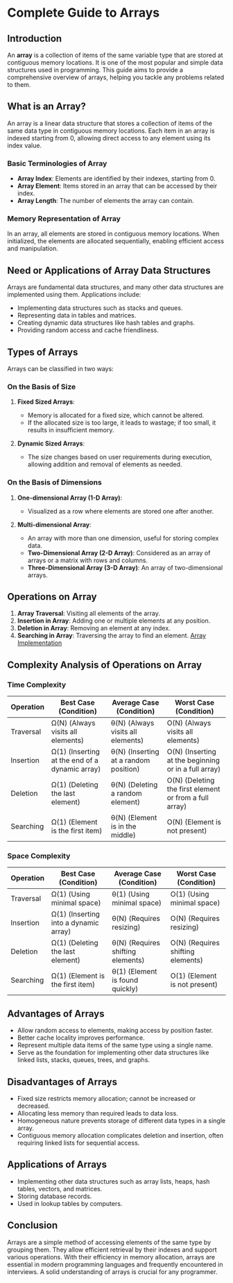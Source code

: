 # Complete Guide to Arrays

## Introduction
An **array** is a collection of items of the same variable type that are stored at contiguous memory locations. It is one of the most popular and simple data structures used in programming. This guide aims to provide a comprehensive overview of arrays, helping you tackle any problems related to them.

## What is an Array?
An array is a linear data structure that stores a collection of items of the same data type in contiguous memory locations. Each item in an array is indexed starting from 0, allowing direct access to any element using its index value.

### Basic Terminologies of Array
- **Array Index**: Elements are identified by their indexes, starting from 0.
- **Array Element**: Items stored in an array that can be accessed by their index.
- **Array Length**: The number of elements the array can contain.

### Memory Representation of Array
In an array, all elements are stored in contiguous memory locations. When initialized, the elements are allocated sequentially, enabling efficient access and manipulation.

## Need or Applications of Array Data Structures
Arrays are fundamental data structures, and many other data structures are implemented using them. Applications include:
- Implementing data structures such as stacks and queues.
- Representing data in tables and matrices.
- Creating dynamic data structures like hash tables and graphs.
- Providing random access and cache friendliness.

## Types of Arrays
Arrays can be classified in two ways:

### On the Basis of Size
1. **Fixed Sized Arrays**: 
   - Memory is allocated for a fixed size, which cannot be altered. 
   - If the allocated size is too large, it leads to wastage; if too small, it results in insufficient memory.

2. **Dynamic Sized Arrays**: 
   - The size changes based on user requirements during execution, allowing addition and removal of elements as needed.

### On the Basis of Dimensions
1. **One-dimensional Array (1-D Array)**: 
   - Visualized as a row where elements are stored one after another.

2. **Multi-dimensional Array**: 
   - An array with more than one dimension, useful for storing complex data.
   - **Two-Dimensional Array (2-D Array)**: Considered as an array of arrays or a matrix with rows and columns.
   - **Three-Dimensional Array (3-D Array)**: An array of two-dimensional arrays.

## Operations on Array
1. **Array Traversal**: Visiting all elements of the array.
2. **Insertion in Array**: Adding one or multiple elements at any position.
3. **Deletion in Array**: Removing an element at any index.
4. **Searching in Array**: Traversing the array to find an element.
[Array Implementation](https://github.com/henok-getahun/DataStructureAndAlgorithm-DSA-/blob/main/ARRAY.py)

## Complexity Analysis of Operations on Array

### Time Complexity
| Operation   | Best Case (Condition) | Average Case (Condition) | Worst Case (Condition) |
|-------------|-----------------------|---------------------------|-------------------------|
| Traversal   | Ω(N) (Always visits all elements) | θ(N) (Always visits all elements) | O(N) (Always visits all elements) |
| Insertion    | Ω(1) (Inserting at the end of a dynamic array) | θ(N) (Inserting at a random position) | O(N) (Inserting at the beginning or in a full array) |
| Deletion     | Ω(1) (Deleting the last element) | θ(N) (Deleting a random element) | O(N) (Deleting the first element or from a full array) |
| Searching     | Ω(1) (Element is the first item) | θ(N) (Element is in the middle) | O(N) (Element is not present) |

### Space Complexity
| Operation   | Best Case (Condition) | Average Case (Condition) | Worst Case (Condition) |
|-------------|-----------------------|---------------------------|-------------------------|
| Traversal   | Ω(1) (Using minimal space) | θ(1) (Using minimal space) | O(1) (Using minimal space) |
| Insertion    | Ω(1) (Inserting into a dynamic array) | θ(N) (Requires resizing) | O(N) (Requires resizing) |
| Deletion     | Ω(1) (Deleting the last element) | θ(N) (Requires shifting elements) | O(N) (Requires shifting elements) |
| Searching     | Ω(1) (Element is the first item) | θ(1) (Element is found quickly) | O(1) (Element is not present) |

## Advantages of Arrays
- Allow random access to elements, making access by position faster.
- Better cache locality improves performance.
- Represent multiple data items of the same type using a single name.
- Serve as the foundation for implementing other data structures like linked lists, stacks, queues, trees, and graphs.

## Disadvantages of Arrays
- Fixed size restricts memory allocation; cannot be increased or decreased.
- Allocating less memory than required leads to data loss.
- Homogeneous nature prevents storage of different data types in a single array.
- Contiguous memory allocation complicates deletion and insertion, often requiring linked lists for sequential access.

## Applications of Arrays
- Implementing other data structures such as array lists, heaps, hash tables, vectors, and matrices.
- Storing database records.
- Used in lookup tables by computers.

## Conclusion
Arrays are a simple method of accessing elements of the same type by grouping them. They allow efficient retrieval by their indexes and support various operations. With their efficiency in memory allocation, arrays are essential in modern programming languages and frequently encountered in interviews. A solid understanding of arrays is crucial for any programmer.
